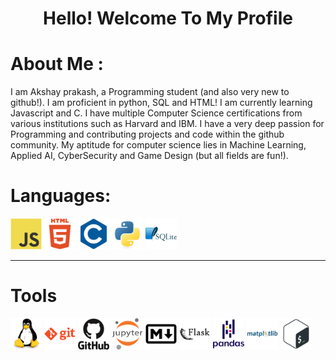 <div id="header" align="center">
  <h1>Hello! Welcome To My Profile</h1>
</div>

# About Me :
I am Akshay prakash, a Programming student (and also very new to github!). I am proficient in python, SQL and HTML! I am currently learning Javascript and C. I have multiple 
Computer Science certifications from various institutions such as Harvard and IBM. I have a very deep passion for Programming and contributing projects and code within the github community.
My aptitude for computer science lies in Machine Learning, Applied AI, CyberSecurity and Game Design (but all fields are fun!).



# Languages:
<div>
  <a href="https://en.wikipedia.org/wiki/JavaScript"><img src="https://github.com/devicons/devicon/blob/master/icons/javascript/javascript-original.svg" width="50" height="50"/></a>
  <a href=https://en.wikipedia.org/wiki/HTML5><img src="https://github.com/devicons/devicon/blob/master/icons/html5/html5-plain-wordmark.svg" width="50" height="50"/></a>
  <a href="https://en.wikipedia.org/wiki/C_(programming_language)"><img src="https://github.com/devicons/devicon/blob/6910f0503efdd315c8f9b858234310c06e04d9c0/icons/c/c-plain.svg" width="50" height="50"/></a>
  <a href=https://www.python.org><img src="https://github.com/devicons/devicon/blob/6910f0503efdd315c8f9b858234310c06e04d9c0/icons/python/python-original.svg" width="50" height="50"/></a>
  <a href=https://www.sqlite.org/><img src="https://github.com/devicons/devicon/blob/6910f0503efdd315c8f9b858234310c06e04d9c0/icons/sqlite/sqlite-original-wordmark.svg" width="50" height="50"/></a>
</div>

***

# Tools
<div>
  <a href="https://www.linux.org/"><img src="https://github.com/devicons/devicon/blob/master/icons/linux/linux-original.svg" width="50" height="50"/></a>
  <a href="https://git-scm.com/"><img src="https://github.com/devicons/devicon/blob/master/icons/git/git-plain-wordmark.svg" width="50" height="50"/></a>
  <a href="https://github.com/"><img src="https://github.com/devicons/devicon/blob/6910f0503efdd315c8f9b858234310c06e04d9c0/icons/github/github-original-wordmark.svg" width="50" height="50"/></a>
  <a href="https://jupyter.org/"><img src="https://github.com/devicons/devicon/blob/6910f0503efdd315c8f9b858234310c06e04d9c0/icons/jupyter/jupyter-original-wordmark.svg" width="50" height="50"/></a>
  <a href="https://en.wikipedia.org/wiki/Markdown"><img src="https://github.com/devicons/devicon/blob/6910f0503efdd315c8f9b858234310c06e04d9c0/icons/markdown/markdown-original.svg" width="50" height="50"/></a>
  <a href="https://flask.palletsprojects.com/en/3.0.x/"><img src="https://github.com/devicons/devicon/blob/6910f0503efdd315c8f9b858234310c06e04d9c0/icons/flask/flask-original-wordmark.svg" width="50" height="50"/></a>
  <a href="https://pandas.pydata.org/"><img src="https://github.com/devicons/devicon/blob/6910f0503efdd315c8f9b858234310c06e04d9c0/icons/pandas/pandas-original-wordmark.svg" width=50 height="50"/></a>
  <a href="https://matplotlib.org/"><img src="https://github.com/devicons/devicon/blob/6910f0503efdd315c8f9b858234310c06e04d9c0/icons/matplotlib/matplotlib-original-wordmark.svg" width="50" height="50"/></a>
  <a href="https://en.wikipedia.org/wiki/Bash_(Unix_shell)"/><img src="https://github.com/devicons/devicon/blob/master/icons/bash/bash-original.svg" width="50" height="50"></a>
</div>

